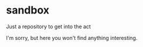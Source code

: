 # sandbox
Just a repository to get into the act

I'm sorry, but here you won't find anything interesting.
